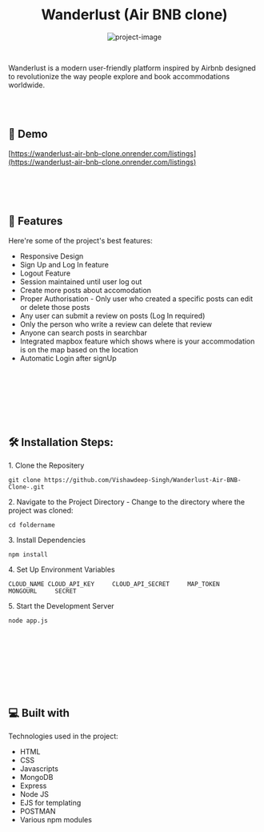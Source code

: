 <h1 align="center" id="title">Wanderlust (Air BNB clone)</h1>

<p align="center"><img src="https://socialify.git.ci/Vishawdeep-Singh/Wanderlust-Air-BNB-Clone-/image?language=1&amp;name=1&amp;owner=1&amp;theme=Light" alt="project-image"></p>  <br>
  

<p id="description">Wanderlust is a modern user-friendly platform inspired by Airbnb designed to revolutionize the way people explore and book accommodations worldwide.</p>
  <br>
    <br>
  
<h2>🚀 Demo</h2> 
 
  
  

[https://wanderlust-air-bnb-clone.onrender.com/listings](https://wanderlust-air-bnb-clone.onrender.com/listings)  <br>
    <br>
    <br>
<br>
<br>
  



  
  
<h2>🧐 Features</h2>

Here're some of the project's best features:

*   Responsive Design
*   Sign Up and Log In feature
*   Logout Feature
*   Session maintained until user log out
*   Create more posts about accomodation
*   Proper Authorisation - Only user who created a specific posts can edit or delete those posts
*   Any user can submit a review on posts (Log In required)
*   Only the person who write a review can delete that review
*   Anyone can search posts in searchbar
*   Integrated mapbox feature which shows where is your accommodation is on the map based on the location
*   Automatic Login after signUp
  <br>
    <br>
    <br>
    <br>
    <br>
    <br>
  
<h2>🛠️ Installation Steps:</h2>

<p>1. Clone the Repositery</p>

```
git clone https://github.com/Vishawdeep-Singh/Wanderlust-Air-BNB-Clone-.git
```

<p>2. Navigate to the Project Directory - Change to the directory where the project was cloned:</p>

```
cd foldername
```

<p>3. Install Dependencies</p>

```
npm install
```

<p>4. Set Up Environment Variables</p>

```
CLOUD_NAME CLOUD_API_KEY     CLOUD_API_SECRET     MAP_TOKEN     MONGOURL     SECRET
```

<p>5. Start the Development Server</p>

```
node app.js
```

  <br>
  <br>
  
  <br>
  
  <br>
  
  <br>
  
  <br>
  
  <br>
  
  
<h2>💻 Built with</h2>

Technologies used in the project:

*   HTML
*   CSS
*   Javascripts
*   MongoDB
*   Express
*   Node JS
*   EJS for templating
*   POSTMAN
*   Various npm modules